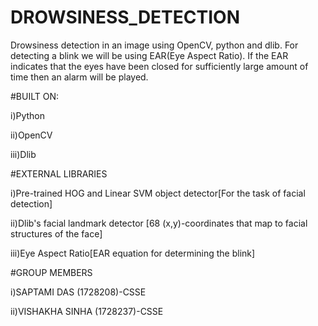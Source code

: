 # DROWSINESS_DETECTION
Drowsiness detection in an image using OpenCV, python and dlib. For detecting a blink we will be using EAR(Eye Aspect Ratio).
If the EAR indicates that the eyes have been closed for sufficiently large amount of time then an alarm will be played.

#BUILT ON:

i)Python

ii)OpenCV

iii)Dlib

#EXTERNAL LIBRARIES

i)Pre-trained HOG and Linear SVM object detector[For the task of facial detection]

ii)Dlib's facial landmark detector [68 (x,y)-coordinates that map to facial structures of the face]

iii)Eye Aspect Ratio[EAR equation for determining the blink]

#GROUP MEMBERS

i)SAPTAMI DAS (1728208)-CSSE

ii)VISHAKHA SINHA (1728237)-CSSE
